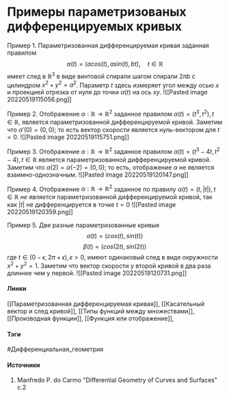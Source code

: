 # Примеры параметризованых дифференцируемых кривых
Пример 1. Параметризованная дифференцируемая кривая заданная правилом
$$
\alpha(t)=(acos(t),asin(t),bt),\quad t\in\mathbb{R}
$$
имеет след в $\mathbb{R}^3$ в виде винтовой спирали шагом спирали $2\pi b$ с цилиндром $x^2+y^2=a^2$. Параметр $t$ здесь измеряет угол между осью $x$ и проекцией отрезка от нуля до точки $\alpha(t)$ на ось $xy$. 
![[Pasted image 20220519115056.png]]

Пример 2. Отображение $\alpha:\mathbb{R}\rightarrow\mathbb{R}^2$ заданное правилом $\alpha(t)=(t^{3},t^{2}),t\in\mathbb{R}$, является параметризованной дифференцируемой кривой. Заметим что $\alpha'(0)=(0,0)$; то есть вектор скорости является нуль-вектором для $t=0$.
![[Pasted image 20220519115751.png]]

Пример 3. Отображение $\alpha:\mathbb{R}\rightarrow\mathbb{R}^2$ заданное правилом $\alpha(t)=(t^{3}-4t,t^{2}-4),t\in\mathbb{R}$ является параметризованной дифференцируемой кривой. Заметим что $\alpha(2)=\alpha(-2)=(0,0)$; то есть, отображение $\alpha$ не является взаимно-однозначным.
![[Pasted image 20220519120147.png]]

Пример 4. Отображение $\alpha:\mathbb{R}\rightarrow\mathbb{R}^2$ заданное по правилу $\alpha(t)=(t,|t|),t\in\mathbb{R}$ *не является* параметризованной дифференцируемой кривой, так как $|t|$ не дифференцируется в точке $t=0$
![[Pasted image 20220519120359.png]]

Пример 5. Две разные параметризованные кривые
$$
\alpha(t)=(cos(t),sin(t))
$$
$$
\beta(t)=(cos(2t),sin(2t))
$$
где $t\in(0-\epsilon,2\pi+\epsilon),\epsilon>0$, имеют одинаковый след в виде окружности $x^{2}+y^{2}=1$. Заметим что вектор скорости у второй кривой в два раза длиннее чем у первой.
![[Pasted image 20220519120731.png]]
#### Линки 
 [[Параметризованная дифференцируемая кривая]],
 [[Касательный вектор и след кривой]],
 [[Типы функций между множествами]],
 [[Производная функции]],
 [[Функция или отображение]],
 
#### Тэги
 #Дифференциальная_геометрия 
 
#### Источники
 1. Manfredo P. do Carmo "Differential Geometry of Curves and Surfaces" с.2